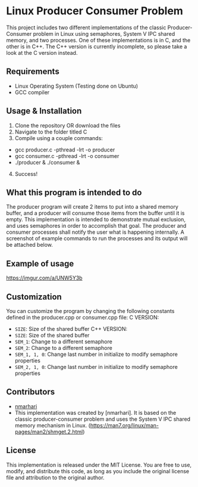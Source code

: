 # Linux Producer Consumer Problem

This project includes two different implementations of the classic Producer-Consumer problem in Linux using semaphores, System V IPC shared memory, and two processes. One of these implementations is in C, and the other is in C++. The C++ version is currently incomplete, so please take a look at the C version instead.

## Requirements

- Linux Operating System (Testing done on Ubuntu)
- GCC compiler

## Usage & Installation

1. Clone the repository OR download the files
2. Navigate to the folder titled C
3. Compile using a couple commands:
  - gcc producer.c -pthread -lrt -o producer
  - gcc consumer.c -pthread -lrt -o consumer
  - ./producer & ./consumer &
4. Success!

## What this program is intended to do
The producer program will create 2 items to put into a shared memory buffer, and a producer will consume those items from the buffer until it is empty. This implementation is intended to demonstrate mutual exclusion, and uses semaphores in order to accomplish that goal. The producer and consumer processes shall notify the user what is happening internally. A screenshot of example commands to run the processes and its output will be attached below.

## Example of usage
https://imgur.com/a/UNW5Y3b

## Customization

You can customize the program by changing the following constants defined in the producer.cpp or consumer.cpp file:
C VERSION:
- `SIZE`: Size of the shared buffer
C++ VERSION:
- `SIZE`: Size of the shared buffer
- `SEM_1`: Change to a different semaphore
- `SEM_2`: Change to a different semaphore
- `SEM_1, 1, 0`: Change last number in initialize to modify semaphore properties
- `SEM_2, 1, 0`: Change last number in initialize to modify semaphore properties

## Contributors

- [nmarhari](https://github.com/nmarhari)
- This implementation was created by [nmarhari]. It is based on the classic producer-consumer problem and uses the System V IPC shared memory mechanism in Linux. (https://man7.org/linux/man-pages/man2/shmget.2.html)

## License

This implementation is released under the MIT License. You are free to use, modify, and distribute this code, as long as you include the original license file and attribution to the original author.
